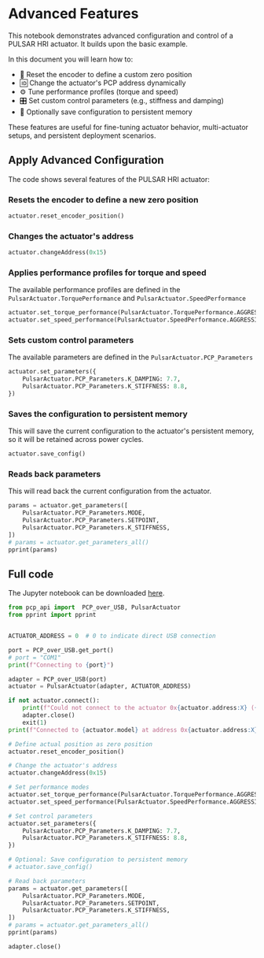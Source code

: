 # Advanced Features

This notebook demonstrates advanced configuration and control of a PULSAR HRI actuator. It builds upon the basic example.

In this document you will learn how to:

* 🔄 Reset the encoder to define a custom zero position
* 🆔 Change the actuator's PCP address dynamically
* ⚙️ Tune performance profiles (torque and speed)
* 🎛️ Set custom control parameters (e.g., stiffness and damping)
* 💾 Optionally save configuration to persistent memory

These features are useful for fine-tuning actuator behavior, multi-actuator setups, and persistent deployment scenarios.


## Apply Advanced Configuration

The code shows several features of the PULSAR HRI actuator:


### Resets the encoder to define a new zero position

```py
actuator.reset_encoder_position()
```


### Changes the actuator's address

```py
actuator.changeAddress(0x15)
```


### Applies performance profiles for torque and speed

The available performance profiles are defined in the `PulsarActuator.TorquePerformance` and `PulsarActuator.SpeedPerformance`

```py
actuator.set_torque_performance(PulsarActuator.TorquePerformance.AGGRESSIVE)
actuator.set_speed_performance(PulsarActuator.SpeedPerformance.AGGRESSIVE)
```


### Sets custom control parameters

The available parameters are defined in the `PulsarActuator.PCP_Parameters`

```py
actuator.set_parameters({
    PulsarActuator.PCP_Parameters.K_DAMPING: 7.7,
    PulsarActuator.PCP_Parameters.K_STIFFNESS: 8.8,
})
```


### Saves the configuration to persistent memory

This will save the current configuration to the actuator's persistent memory, so it will be retained across power cycles.

```py
actuator.save_config()
```


### Reads back parameters

This will read back the current configuration from the actuator.

```py
params = actuator.get_parameters([
    PulsarActuator.PCP_Parameters.MODE,
    PulsarActuator.PCP_Parameters.SETPOINT,
    PulsarActuator.PCP_Parameters.K_STIFFNESS,
])
# params = actuator.get_parameters_all()
pprint(params)
```


## Full code

The Jupyter notebook can be downloaded [here](../assets/jnotebooks/advanced_features.ipynb).

```py title="Full code" linenums="1"
from pcp_api import  PCP_over_USB, PulsarActuator
from pprint import pprint


ACTUATOR_ADDRESS = 0  # 0 to indicate direct USB connection

port = PCP_over_USB.get_port()
# port = "COM1"
print(f"Connecting to {port}")

adapter = PCP_over_USB(port)
actuator = PulsarActuator(adapter, ACTUATOR_ADDRESS)

if not actuator.connect():
    print(f"Could not connect to the actuator 0x{actuator.address:X} ({actuator.address})")
    adapter.close()
    exit(1)
print(f"Connected to {actuator.model} at address 0x{actuator.address:X} ({actuator.address})  firmware: v{actuator.firmware_version}")

# Define actual position as zero position
actuator.reset_encoder_position()

# Change the actuator's address
actuator.changeAddress(0x15)

# Set performance modes
actuator.set_torque_performance(PulsarActuator.TorquePerformance.AGGRESSIVE)
actuator.set_speed_performance(PulsarActuator.SpeedPerformance.AGGRESSIVE)

# Set control parameters
actuator.set_parameters({
    PulsarActuator.PCP_Parameters.K_DAMPING: 7.7,
    PulsarActuator.PCP_Parameters.K_STIFFNESS: 8.8,
})

# Optional: Save configuration to persistent memory
# actuator.save_config()

# Read back parameters 
params = actuator.get_parameters([
    PulsarActuator.PCP_Parameters.MODE,
    PulsarActuator.PCP_Parameters.SETPOINT,
    PulsarActuator.PCP_Parameters.K_STIFFNESS,
])
# params = actuator.get_parameters_all()
pprint(params)

adapter.close()
```
